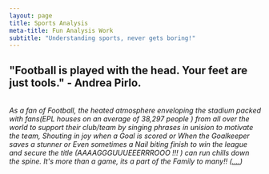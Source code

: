 ```yaml
---
layout: page
title: Sports Analysis
meta-title: Fun Analysis Work 
subtitle: "Understanding sports, never gets boring!"
---
```



<div id="sports analysis-section">

<p class="sports analysis-text">
<h2><span class="fa fa-futbol-o" aria-hidden="true">"Football is played with the head. Your feet are just tools." - Andrea Pirlo.</h2></span>

<br><i>
As a fan of Football, the heated atmosphere enveloping the stadium packed with fans(EPL houses on an average of 38,297 people ) from all over the world to support their club/team by singing phrases in unision to motivate the team, Shouting in joy when a Goal is scored or When the Goalkeeper saves a stunner or Even sometimes a Nail biting finish to win the league and secure the title (AAAAGGGUUUEEERRROOO !!! ) can run chills down the spine. It's more than a game, its a part of the Family to many!! (<a target="_blank" href="https://www.kaggle.com/harris13/facts-on-football-probably-you-did-not-know?scriptVersionId=32141848">....</a>) </i>
</p>


